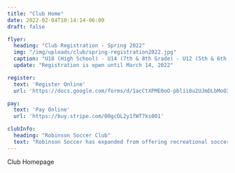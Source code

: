 ```yaml
---
title: "Club Home"
date: 2022-02-04T10:14:14-06:00
draft: false

flyer:
  heading: "Club Registration - Spring 2022"
  img: "/img/uploads/club/spring-registration2022.jpg"
  caption: "U18 (High School) - U14 (7th & 8th Grade) - U12 (5th & 6th Grade)"
  update: "Registration is open until March 14, 2022"

register:
  text: 'Register Online'
  url: 'https://docs.google.com/forms/d/1acCtXPME0oO-pblii8u2UJmDLbMoO3D_AKifIt9JQk0/edit'

pay:
  text: 'Pay Online'
  url: 'https://buy.stripe.com/00gcOL2y1fWT7ks001'

clubInfo:
  heading: "Robinson Soccer Club"
  text: "Robinson Soccer has expanded from offering recreational soccer through the City of Robinson Parks & Recreations Department to our very own U18, U14 and U12 travel soccer club! We are very excited to provide this opportunity to the youth of Crawford County, Illinois."
---
```


Club Homepage
